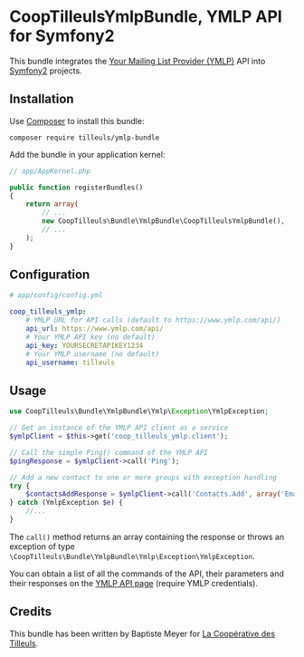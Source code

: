 # CoopTilleulsYmlpBundle, YMLP API for Symfony2

This bundle integrates the [Your Mailing List Provider (YMLP)](http://www.ymlp.com/) API into  [Symfony2](http://symfony.com) projects.

## Installation

Use [Composer](http://getcomposer.org/) to install this bundle:

    composer require tilleuls/ymlp-bundle

Add the bundle in your application kernel:

```php
// app/AppKernel.php

public function registerBundles()
{
    return array(
        // ...
        new CoopTilleuls\Bundle\YmlpBundle\CoopTilleulsYmlpBundle(),
        // ...
    );
}
```

## Configuration

```yaml
# app/config/config.yml

coop_tilleuls_ymlp:
    # YMLP URL for API calls (default to https://www.ymlp.com/api/)
    api_url: https://www.ymlp.com/api/
    # Your YMLP API key (no default)
    api_key: YOURSECRETAPIKEY1234
    # Your YMLP username (no default)
    api_username: tilleuls
```
Usage
-----

```php
use CoopTilleuls\Bundle\YmlpBundle\Ymlp\Exception\YmlpException;

// Get an instance of the YMLP API client as a service
$ymlpClient = $this->get('coop_tilleuls_ymlp.client');

// Call the simple Ping() command of the YMLP API
$pingResponse = $ymlpClient->call('Ping');

// Add a new contact to one or more groups with exception handling
try {
    $contactsAddResponse = $ymlpClient->call('Contacts.Add', array('Email' => 'baptiste@les-tilleuls.coop', 'GroupID' => 1));
} catch (YmlpException $e) {
    //...
}
```

The `call()` method returns an array containing the response or throws an exception of type `\CoopTilleuls\Bundle\YmlpBundle\Ymlp\Exception\YmlpException`.

You can obtain a list of all the commands of the API, their parameters and their responses on the [YMLP API page](http://www.ymlp.com/app/api.php) (require YMLP credentials).

## Credits

This bundle has been written by Baptiste Meyer for [La Coopérative des Tilleuls](http://les-tilleuls.coop).
